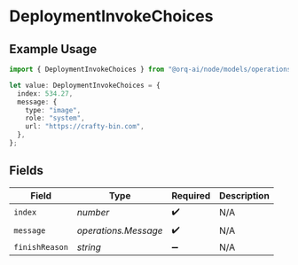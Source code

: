 # DeploymentInvokeChoices

## Example Usage

```typescript
import { DeploymentInvokeChoices } from "@orq-ai/node/models/operations";

let value: DeploymentInvokeChoices = {
  index: 534.27,
  message: {
    type: "image",
    role: "system",
    url: "https://crafty-bin.com",
  },
};
```

## Fields

| Field                | Type                 | Required             | Description          |
| -------------------- | -------------------- | -------------------- | -------------------- |
| `index`              | *number*             | :heavy_check_mark:   | N/A                  |
| `message`            | *operations.Message* | :heavy_check_mark:   | N/A                  |
| `finishReason`       | *string*             | :heavy_minus_sign:   | N/A                  |